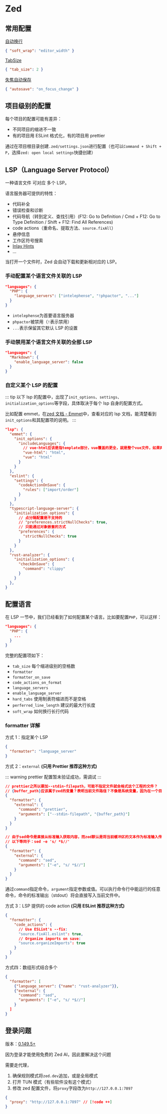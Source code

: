 # Zed

## 常用配置

[自动换行](https://zed.dev/docs/configuring-zed#soft-wrap)

```json
{ "soft_wrap": "editor_width" }
```

[TabSize](https://zed.dev/docs/configuring-zed#tab-size)

```json
{ "tab_size": 2 }
```

[失焦自动保存](https://zed.dev/docs/configuring-zed#autosave)

```json
{ "autosave": "on_focus_change" }
```

## 项目级别的配置

每个项目的配置可能有差异：

- 不同项目的缩进不一致
- 有的项目用 ESLint 格式化，有的项目用 prettier

通过在项目根目录创建`.zed/settings.json`进行配置（也可以`Command + Shift + P`，选择`zed: open local settings`快捷创建）

## LSP（Language Server Protocol）

一种语言文件 可对应 多个 LSP。

语言服务器可提供的特性：

- 代码补全
- 错误检查和诊断
- 代码导航（转到定义、查找引用）(F12: Go to Definition / Cmd + F12: Go to Type Definition / Shift + F12: Find All References)
- code actions（重命名、提取方法、`source.fixAll`）
- 悬停信息
- 工作区符号搜索
- [Inlay Hints](https://zed.dev/docs/configuring-languages#inlay-hints)
- ...

当打开一个文件时，Zed 会自动下载和更新相对应的 LSP。

### 手动配置某个语言文件关联的 LSP

```json
"languages": {
  "PHP": {
    "language_servers": ["intelephense", "!phpactor", "..."]
  }
}
```

- `intelephense`为首要语言服务器
- `phpactor`被禁用（`!`表示禁用）
- `...`表示保留其它默认 LSP 的设置

### 手动禁用某个语言文件关联的全部 LSP

```json
"languages": {
  "Markdown": {
    "enable_language_server": false
  }
}
```

### 自定义某个 LSP 的配置

::: tip
以下 lsp 的配置中，出现了`init_options`、`settings`、`initialization_options`等字段，具体取决于每个 lsp 自身的配置方式。

比如配置 emmet，在[zed 文档 - Emmet](https://zed.dev/docs/languages/emmet)中，查看对应的 lsp 文档，能清楚看到`init_options`和其配置项的说明。
:::

```json
"lsp": {
  "emmet": {
    "init_options": {
      "includeLanguages": {
        // vue-html应该是指template部分，vue覆盖的更全，就是整个vue文件，如果两个都配上没遇到啥问题，就多多益善吧。
        "vue-html": "html",
        "vue": "html"
      }
    }
  },
  "eslint": {
    "settings": {
      "codeActionOnSave": {
        "rules": ["import/order"]
      }
    }
  },
  "typescript-language-server": {
    "initialization_options": {
      // 点分隔配置是不支持的
      // "preferences.strictNullChecks": true,
      // 只能通过对象嵌套的方式
      "preferences": {
        "strictNullChecks": true
      }
    }
  },
  "rust-analyzer": {
    "initialization_options": {
      "checkOnSave": {
        "command": "clippy"
      }
    }
  },
}
```

## 配置语言

在 LSP 一节中，我们已经看到了如何配置某个语言。比如要配置`PHP`，可以这样：

```json
"languages": {
  "PHP": {
    ...
  }
}
```

完整的配置项如下：

- `tab_size` 每个缩进级别的空格数
- `formatter`
- `formatter_on_save`
- `code_actions_on_format`
- `language_servers`
- `enable_language_server`
- `hard_tabs` 使用制表符缩进而不是空格
- `perferred_line_length` 建议的最大行长度
- `soft_wrap` 如何换行长行代码

### formatter 详解

方式 1：指定某个 LSP

```json
{
  "formatter": "language_server"
}
```

方式 2：`external` **(只用 Prettier 推荐这种方式)**

::: warning
prettier 配置暂未验证成功，需调试
:::

```json
// prettier之所以要加--stdin-filepath，可能不指定文件就会格式这个工程的文件？
// {buffer_path}应该属于zed的变量？表明当前文件路径？不像是系统变量，因为在一个目录运行buffer_path肯定不能确定是哪一个文件。
{
  "formatter": {
    "external": {
      "command": "prettier",
      "arguments": ["--stdin-filepath", "{buffer_path}"]
    }
  }
}
```

```json
// 由于sed命令是直接从标准输入获取内容，而zed默认是将当前缓冲区的文本作为标准输入传，因此不用像prettier那样加--stdin-filepath？
// 以下等同于：sed -e 's/ *$//'
{
  "formatter": {
    "external": {
      "command": "sed",
      "arguments": ["-e", "s/ *$//"]
    }
  }
}
```

通过`command`指定命令，`argument`指定参数或值。可以执行命令行中能运行的任意命令，命令的标准输出（stdout）将会直接写入当前文件中。

方式 3：LSP 提供的 code action **(只用 ESLint 推荐这种方式)**

```json
{
  "formatter": {
    "code_actions": {
      // Use ESLint's --fix:
      "source.fixAll.eslint": true,
      // Organize imports on save:
      "source.organizeImports": true
    }
  }
}
```

方式四：数组形式结合多个

```json
{
  "formatter": [
    {"language_server": {"name": "rust-analyzer"}},
    {"external": {
      "command": "sed",
      "arguments": ["-e", "s/ *$//"]
    }
  ]
}
```

## 登录问题

版本：[0.149.5+](https://zed.dev/releases/stable/0.149.5)

因为登录才能使用免费的 Zed AI，因此要解决这个问题

需要走代理，

1. 确保规则模式将`zed.dev`追加，或是全局模式
2. 打开 TUN 模式（有些软件没有这个模式）
3. 修改 zed 配置文件，将`proxy`字段改为`http://127.0.0.1:7897`

```json
{
  "proxy": "http://127.0.0.1:7897" // [!code ++]
}
```
